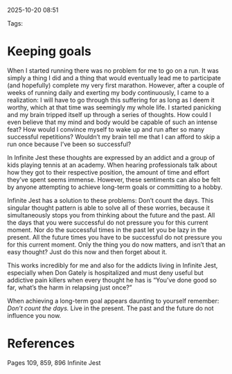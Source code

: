 2025-10-20 08:51

Tags:
# Keeping goals

When I started running there was no problem for me to go on a run. It was simply a thing I did and a thing that would eventually lead me to participate (and hopefully) complete my very first marathon. However, after a couple of weeks of running daily and exerting my body continuously, I came to a realization: I will have to go through this suffering for as long as I deem it worthy, which at that time was seemingly my whole life. I started panicking and my brain tripped itself up through a series of thoughts. How could I even believe that my mind and body would be capable of such an intense feat? How would I convince myself to wake up and run after so many successful repetitions? Wouldn’t my brain tell me that I can afford to skip a run once because I’ve been so successful?

In Infinite Jest these thoughts are expressed by an addict and a group of kids playing tennis at an academy. When hearing professionals talk about how they got to their respective position, the amount of time and effort they’ve spent seems immense. However, these sentiments can also be felt by anyone attempting to achieve long-term goals or committing to a hobby. 

Infinite Jest has a solution to these problems: Don’t count the days. This singular thought pattern is able to solve all of these worries, because it simultaneously stops you from thinking about the future and the past. All the days that you were successful do not pressure you for this current moment. Nor do the successful times in the past let you be lazy in the present. All the future times you have to be successful do not pressure you for this current moment. Only the thing you do now matters, and isn’t that an easy thought? Just do this now and then forget about it. 

This works incredibly for me and also for the addicts living in Infinite Jest, especially when Don Gately is hospitalized and must deny useful but addictive pain killers when every thought he has is “You’ve done good so far, what’s the harm in relapsing just once?”

When achieving a long-term goal appears daunting to yourself remember: *Don’t count the days.* Live in the present. The past and the future do not influence you now.
# References
Pages 109, 859, 896 Infinite Jest